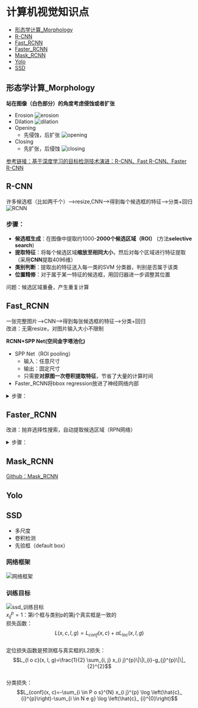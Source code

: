 # 计算机视觉知识点

* [形态学计算_Morphology](#形态学计算_Morphology)
* [R-CNN](#R-CNN)
* [Fast_RCNN](#Fast_RCNN)
* [Faster_RCNN](#Faster_RCNN)
* [Mask_RCNN](#Mask_RCNN)
* [Yolo](#Yolo)
* [SSD](#SSD)

<span id="形态学计算_Morphology"></span>
## 形态学计算_Morphology
**站在图像（白色部分）的角度考虑侵蚀或者扩张**  
* Erosion
![erosion](https://i.ibb.co/2YRpPCL/erosion.png)
* Dilation
![dilation](https://i.ibb.co/Yp2jH6D/dilation.png)
* Opening
  * 先侵蚀，后扩张
  ![opening](https://i.ibb.co/xCsqPZY/opening.png)
* Closing
  * 先扩张，后侵蚀
  ![closing](https://i.ibb.co/SP7M4BZ/closing.png)

[参考链接：基于深度学习的目标检测技术演进：R-CNN、Fast R-CNN、Faster R-CNN](https://www.cnblogs.com/skyfsm/p/6806246.html)
<span id="R-CNN"></span>
## R-CNN
许多候选框（比如两千个）-->resize,CNN-->得到每个候选框的特征-->分类+回归  
![RCNN](https://i.ibb.co/p2qbQ5P/RCNN.png)  

### 步骤：   
* **候选框生成**：在图像中提取约1000-**2000个候选区域（ROI）** (方法**selective search**)  
* **提取特征**：将每个候选区域**缩放至相同大小**，然后对每个区域进行特征提取（采用**CNN**提取4096维）  
* **类别判断**：提取出的特征送入每一类的SVM 分类器，判别是否属于该类
* **位置精修**：对于属于某一特征的候选框，用回归器进一步调整其位置

问题：候选区域重叠，产生重复计算

<span id="Fast_RCNN"></span>
## Fast_RCNN  
一张完整图片-->CNN-->得到每张候选框的特征-->分类+回归  
改进：无需resize，对图片输入大小不限制  

**RCNN+SPP Net(空间金字塔池化)**  
* SPP Net（ROI pooling）
  * 输入：任意尺寸
  * 输出：固定尺寸
  * 只需要**对原图一次卷积提取特征**，节省了大量的计算时间
* Faster_RCNN将bbox regression放进了神经网络内部

<details><summary>步骤：</summary>  
 
　　1.	在图像中确定约1000-2000个候选框 (使用选择性搜索)  
　　2.	对整张图片输进CNN，得到feature map  
　　3.	找到每个候选框在feature map上的映射patch，将此patch作为每个候选框的卷积特征输入到SPP layer和之后的层  
　　4.	对候选框中提取出的特征，使用分类器判别是否属于一个特定类   
　　5.	对于属于某一特征的候选框，用回归器进一步调整其位置  </details>

<span id="Faster_RCNN"></span>
## Faster_RCNN
改进：抛弃选择性搜索，自动提取候选区域（RPN网络）

<details><summary>步骤：</summary>  
 
　　1.	对整张图片输进CNN，得到feature map  
　　2.	卷积特征输入到RPN，得到候选框的特征信息  
　　3.	对候选框中提取出的特征，使用分类器判别是否属于一个特定类   
　　4.	对于属于某一特征的候选框，用回归器进一步调整其位置  </details>

<span id="Mask_RCNN"></span>
## Mask_RCNN
[Github：Mask_RCNN](https://github.com/matterport/Mask_RCNN)

<span id="Yolo"></span>
## Yolo

<span id="SSD"></span>
## SSD
* 多尺度
* 卷积检测
* 先验框（default box）

### 网络框架
![网络框架](https://i.ibb.co/kyctDkY/ssd-net.jpg)  

### 训练目标
![ssd_训练目标](https://i.ibb.co/x5nMCHn/ssd-loss.jpg)  
$x_{i j}^{p}=1$：第i个框与类别p的第j个真实框是一致的  
损失函数：  
$$L(x, c, l, g)=L_{c o n f}(x, c)+\alpha L_{l o c}(x, l, g)$$  
定位损失函数是预测框与真实框的L2损失：  
$$L_{l o c}(x, l, g)=\frac{1}{2} \sum_{i, j} x_{i j}^{p}\|\|l_{i}-g_{j}^{p}\|\|_ {2}^{2}$$  
分类损失：  
$$L_{conf}(x, c)=-\sum_{i \in P o s}^{N} x_{i j}^{p} \log \left(\hat{c}_ {i}^{p}\right)-\sum_{i \in N e g} \log \left(\hat{c}_ {i}^{0}\right)$$  

